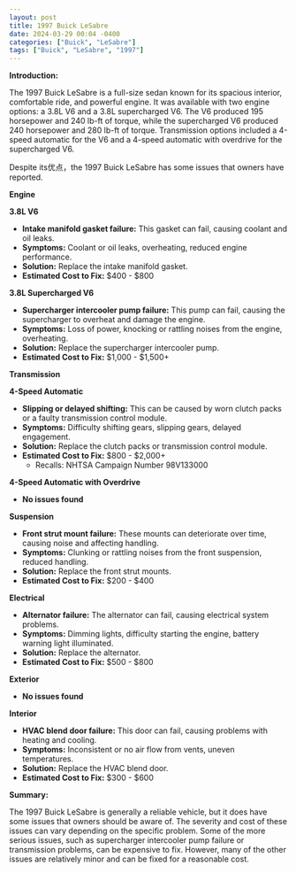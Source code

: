 ```yaml
---
layout: post
title: 1997 Buick LeSabre
date: 2024-03-29 00:04 -0400
categories: ["Buick", "LeSabre"]
tags: ["Buick", "LeSabre", "1997"]
---
```

**Introduction:**

The 1997 Buick LeSabre is a full-size sedan known for its spacious interior, comfortable ride, and powerful engine. It was available with two engine options: a 3.8L V6 and a 3.8L supercharged V6. The V6 produced 195 horsepower and 240 lb-ft of torque, while the supercharged V6 produced 240 horsepower and 280 lb-ft of torque. Transmission options included a 4-speed automatic for the V6 and a 4-speed automatic with overdrive for the supercharged V6.

Despite its优点，the 1997 Buick LeSabre has some issues that owners have reported.

**Engine**

**3.8L V6**

* **Intake manifold gasket failure:** This gasket can fail, causing coolant and oil leaks. 
* **Symptoms:** Coolant or oil leaks, overheating, reduced engine performance.
* **Solution:** Replace the intake manifold gasket.
* **Estimated Cost to Fix:** $400 - $800

**3.8L Supercharged V6**

* **Supercharger intercooler pump failure:** This pump can fail, causing the supercharger to overheat and damage the engine. 
* **Symptoms:** Loss of power, knocking or rattling noises from the engine, overheating.
* **Solution:** Replace the supercharger intercooler pump.
* **Estimated Cost to Fix:** $1,000 - $1,500+

**Transmission**

**4-Speed Automatic**

* **Slipping or delayed shifting:** This can be caused by worn clutch packs or a faulty transmission control module.
* **Symptoms:** Difficulty shifting gears, slipping gears, delayed engagement.
* **Solution:** Replace the clutch packs or transmission control module.
* **Estimated Cost to Fix:** $800 - $2,000+
	* Recalls: NHTSA Campaign Number 98V133000

**4-Speed Automatic with Overdrive**

* **No issues found**

**Suspension**

* **Front strut mount failure:** These mounts can deteriorate over time, causing noise and affecting handling.
* **Symptoms:** Clunking or rattling noises from the front suspension, reduced handling.
* **Solution:** Replace the front strut mounts.
* **Estimated Cost to Fix:** $200 - $400

**Electrical**

* **Alternator failure:** The alternator can fail, causing electrical system problems.
* **Symptoms:** Dimming lights, difficulty starting the engine, battery warning light illuminated.
* **Solution:** Replace the alternator.
* **Estimated Cost to Fix:** $500 - $800

**Exterior**

* **No issues found**

**Interior**

* **HVAC blend door failure:** This door can fail, causing problems with heating and cooling.
* **Symptoms:** Inconsistent or no air flow from vents, uneven temperatures.
* **Solution:** Replace the HVAC blend door.
* **Estimated Cost to Fix:** $300 - $600

**Summary:**

The 1997 Buick LeSabre is generally a reliable vehicle, but it does have some issues that owners should be aware of. The severity and cost of these issues can vary depending on the specific problem. Some of the more serious issues, such as supercharger intercooler pump failure or transmission problems, can be expensive to fix. However, many of the other issues are relatively minor and can be fixed for a reasonable cost.
